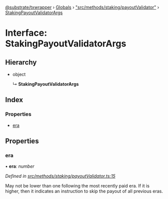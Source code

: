 [@substrate/txwrapper](../README.md) › [Globals](../globals.md) › ["src/methods/staking/payoutValidator"](../modules/_src_methods_staking_payoutvalidator_.md) › [StakingPayoutValidatorArgs](_src_methods_staking_payoutvalidator_.stakingpayoutvalidatorargs.md)

# Interface: StakingPayoutValidatorArgs

## Hierarchy

* object

  ↳ **StakingPayoutValidatorArgs**

## Index

### Properties

* [era](_src_methods_staking_payoutvalidator_.stakingpayoutvalidatorargs.md#era)

## Properties

###  era

• **era**: *number*

*Defined in [src/methods/staking/payoutValidator.ts:15](https://github.com/paritytech/txwrapper/blob/9698841/src/methods/staking/payoutValidator.ts#L15)*

May not be lower than one following the most recently paid era. If it is
higher, then it indicates an instruction to skip the payout of all
previous eras.
